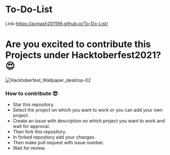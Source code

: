 # To-Do-List
Link-https://avinash201199.github.io/To-Do-List/

# Are you excited to contribute this Projects under Hacktoberfest2021? 😍

![Hacktoberfest_Wallpaper_desktop-02](https://user-images.githubusercontent.com/59393136/135513229-89dbc17d-09fc-4dee-90a7-9ec26e4c9e3f.png)

### How to contribute 😎<br>

* Star this repository.
* Select the project on which you want to work or you can add your own project.
* Create an issue with description on which project you want to work and wait for approval.
* Then fork this repository.
* In forked repository add your changes.
* Then make pull request with issue number.
* Wait for review.
